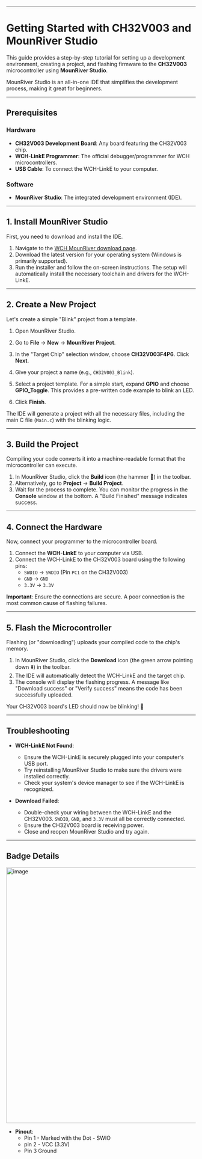 ---

# Getting Started with CH32V003 and MounRiver Studio



This guide provides a step-by-step tutorial for setting up a development environment, creating a project, and flashing firmware to the **CH32V003** microcontroller using **MounRiver Studio**.

MounRiver Studio is an all-in-one IDE that simplifies the development process, making it great for beginners.

***

## Prerequisites

### Hardware
* **CH32V003 Development Board**: Any board featuring the CH32V003 chip.
* **WCH-LinkE Programmer**: The official debugger/programmer for WCH microcontrollers.
* **USB Cable**: To connect the WCH-LinkE to your computer.

### Software
* **MounRiver Studio**: The integrated development environment (IDE).

***

## 1. Install MounRiver Studio

First, you need to download and install the IDE.

1.  Navigate to the [WCH MounRiver download page](http://www.mounriver.com/download).
2.  Download the latest version for your operating system (Windows is primarily supported).
3.  Run the installer and follow the on-screen instructions. The setup will automatically install the necessary toolchain and drivers for the WCH-LinkE.

***

## 2. Create a New Project

Let's create a simple "Blink" project from a template.

1.  Open MounRiver Studio.
2.  Go to **File** -> **New** -> **MounRiver Project**.
3.  In the "Target Chip" selection window, choose **CH32V003F4P6**. Click **Next**.
    
4.  Give your project a name (e.g., `CH32V003_Blink`).
5.  Select a project template. For a simple start, expand **GPIO** and choose **GPIO_Toggle**. This provides a pre-written code example to blink an LED.
6.  Click **Finish**.

The IDE will generate a project with all the necessary files, including the main C file (`Main.c`) with the blinking logic.

***

## 3. Build the Project

Compiling your code converts it into a machine-readable format that the microcontroller can execute.

1.  In MounRiver Studio, click the **Build** icon (the hammer 🔨) in the toolbar.
2.  Alternatively, go to **Project** -> **Build Project**.
3.  Wait for the process to complete. You can monitor the progress in the **Console** window at the bottom. A "Build Finished" message indicates success.

***

## 4. Connect the Hardware

Now, connect your programmer to the microcontroller board.

1.  Connect the **WCH-LinkE** to your computer via USB.
2.  Connect the WCH-LinkE to the CH32V003 board using the following pins:
    * `SWDIO` -> `SWDIO` (Pin `PC1` on the CH32V003)
    * `GND` -> `GND`
    * `3.3V` -> `3.3V`



**Important**: Ensure the connections are secure. A poor connection is the most common cause of flashing failures.

***

## 5. Flash the Microcontroller

Flashing (or "downloading") uploads your compiled code to the chip's memory.

1.  In MounRiver Studio, click the **Download** icon (the green arrow pointing down ⬇️) in the toolbar.
2.  The IDE will automatically detect the WCH-LinkE and the target chip.
3.  The console will display the flashing progress. A message like "Download success" or "Verify success" means the code has been successfully uploaded.

Your CH32V003 board's LED should now be blinking! 🎉

***

## Troubleshooting

* **WCH-LinkE Not Found**:
    * Ensure the WCH-LinkE is securely plugged into your computer's USB port.
    * Try reinstalling MounRiver Studio to make sure the drivers were installed correctly.
    * Check your system's device manager to see if the WCH-LinkE is recognized.

* **Download Failed**:
    * Double-check your wiring between the WCH-LinkE and the CH32V003. `SWDIO`, `GND`, and `3.3V` must all be correctly connected.
    * Ensure the CH32V003 board is receiving power.
    * Close and reopen MounRiver Studio and try again.
 
***
## Badge Details
<img width="668" height="680" alt="image" src="https://github.com/user-attachments/assets/8dfd9593-d4c0-4bfd-95ef-81f412da48ed" />

* **Pinout**:
  * Pin 1 - Marked with the Dot - SWIO
  * pin 2 - VCC (3.3V)
  * Pin 3 Ground

